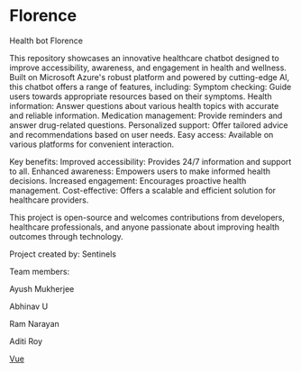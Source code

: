 # Florence
Health bot Florence

This repository showcases an innovative healthcare chatbot designed to improve accessibility, awareness, and engagement in health and wellness. Built on Microsoft Azure's robust platform and powered by cutting-edge AI, this chatbot offers a range of features, including:
Symptom checking: Guide users towards appropriate resources based on their symptoms.
Health information: Answer questions about various health topics with accurate and reliable information.
Medication management: Provide reminders and answer drug-related questions.
Personalized support: Offer tailored advice and recommendations based on user needs.
Easy access: Available on various platforms for convenient interaction.

Key benefits:
Improved accessibility: Provides 24/7 information and support to all.
Enhanced awareness: Empowers users to make informed health decisions.
Increased engagement: Encourages proactive health management.
Cost-effective: Offers a scalable and efficient solution for healthcare providers.

This project is open-source and welcomes contributions from developers, healthcare professionals, and anyone passionate about improving health outcomes through technology.

Project created by: Sentinels


Team members:


Ayush Mukherjee


Abhinav U


Ram Narayan


Aditi Roy

[Vue](https://github.com/vuejs/vue)
